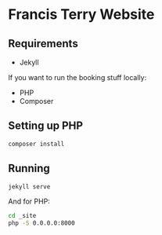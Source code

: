 # Francis Terry Website

## Requirements

- Jekyll

If you want to run the booking stuff locally:

- PHP
- Composer

## Setting up PHP
```bash
composer install
```

## Running

```bash
jekyll serve
```

And for PHP:

```bash
cd _site
php -S 0.0.0.0:8000
```
